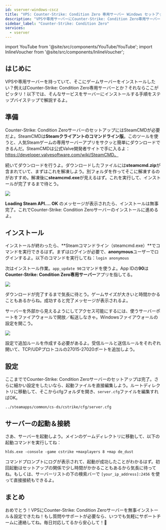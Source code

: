 ```yaml
---
id: vserver-windows-cscz
title: "VPS: Counter-Strike: Condition Zero 専用サーバー Windows セットアップ"
description: "VPSや専用サーバーにCounter-Strike: Condition Zero専用サーバーを簡単にセットアップする方法 → 今すぐチェック"
sidebar_label: "Counter-Strike: Condition Zero"
services:
  - vserver
---
```


import YouTube from '@site/src/components/YouTube/YouTube';
import InlineVoucher from '@site/src/components/InlineVoucher';

## はじめに
VPSや専用サーバーを持っていて、そこにゲームサーバーをインストールしたい？例えばCounter-Strike: Condition Zero専用サーバーとか？それならここがピッタリ！以下では、そんなサービスをサーバーにインストールする手順をステップバイステップで解説するよ。

<InlineVoucher />

## 準備

Counter-Strike: Condition ZeroサーバーのセットアップにはSteamCMDが必要だよ。SteamCMDは**Steamクライアントのコマンドライン版**。このツールを使うと、人気Steamゲームの専用サーバーアプリをサクッと簡単にダウンロードできるんだ。SteamCMDは公式Valve開発者サイトで手に入るよ：https://developer.valvesoftware.com/wiki/SteamCMD。

続いてダウンロードを行うよ。ダウンロードしたファイルには**steamcmd.zip**が含まれていて、まずはこれを解凍しよう。別フォルダを作ってそこに解凍するのがおすすめ。解凍後に**steamcmd.exe**が見えるはず。これを実行して、インストールが完了するまで待とう。

![](https://screensaver01.zap-hosting.com/index.php/s/7Hib2ZgaYWTsRNE/preview)

**Loading Steam API.... OK** のメッセージが表示されたら、インストールは無事完了。これでCounter-Strike: Condition Zeroサーバーのインストールに進めるよ。



## インストール

インストールが終わったら、**Steamコマンドライン（steamcmd.exe）**でコマンドを実行できるはず。まずはログインが必要で、**anonymous**ユーザーでログインするよ。以下のコマンドを実行してね：`login anonymous`

次はインストール作業。`app_update 90`コマンドを使うよ。App IDの**90**は**Counter-Strike: Condition Zero専用サーバー**アプリを指してる。

![](https://screensaver01.zap-hosting.com/index.php/s/cgMfJdL5DNNxjrf/preview)

ダウンロードが完了するまで気長に待とう。ゲームサイズが大きいと時間かかることもあるからね。成功すると完了メッセージが表示されるよ。

サーバーを外部から見えるようにしてアクセス可能にするには、使うサーバーポートをファイアウォールで開放／転送しなきゃ。Windowsファイアウォールの設定を開こう。

![](https://screensaver01.zap-hosting.com/index.php/s/EM32i73TLcn32Mc/preview)

設定で追加ルールを作成する必要があるよ。受信ルールと送信ルールをそれぞれ開いて、TCP/UDPプロトコルの27015-27020ポートを追加しよう。



## 設定

ここまででCounter-Strike: Condition Zeroサーバーのセットアップは完了。さらに細かい設定をしたいなら、起動ファイルを直接編集しよう。ルートディレクトリに移動して、そこからcfgフォルダを開き、`server.cfg`ファイルを編集すればOK。

```
../steamapps/common/cs-ds/cstrike/cfg/server.cfg
```



## サーバーの起動＆接続

さあ、サーバーを起動しよう。メインのゲームディレクトリに移動して、以下の起動コマンドを実行してね：

```
hlds.exe -console -game cstrike +maxplayers 8 +map de_dust
```

コマンドプロンプトにログが表示されて、起動が成功したことがわかるはず。初回起動はセットアップの関係で少し時間がかかることもあるから気長に待ってね。もしくは、サーバーリストの下の検索バーで `[your_ip_address]:2456` を使って直接接続もできるよ。


## まとめ

おめでとう！VPSにCounter-Strike: Condition Zeroサーバーを無事インストール＆設定できたね！もし質問やサポートが必要なら、いつでも気軽にサポートチームに連絡してね。毎日対応してるから安心して！🙂

<InlineVoucher />